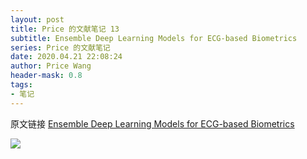 ```yaml
---
layout: post
title: Price 的文献笔记 13
subtitle: Ensemble Deep Learning Models for ECG-based Biometrics
series: Price 的文献笔记
date: 2020.04.21 22:08:24
author: Price Wang
header-mask: 0.8
tags:
- 笔记
---
```


原文链接 [Ensemble Deep Learning Models for ECG-based Biometrics](https://ieeexplore.ieee.org/document/9039871)

<img class="post_img" src="{{ site.baseurl }}/img/post/{{ page.series }}/{{ page.title }}.png">
